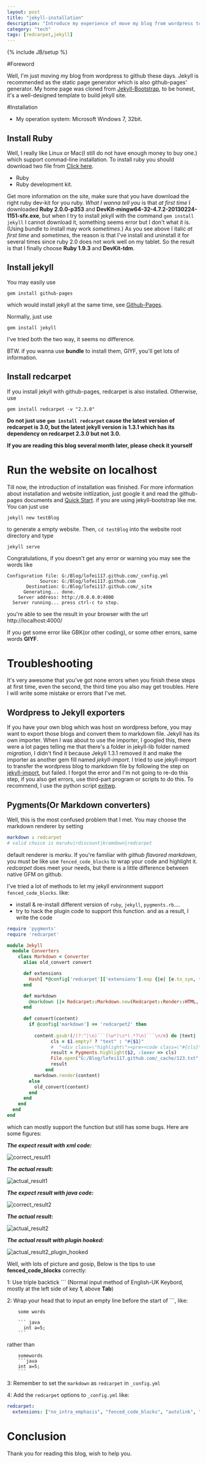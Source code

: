 ```yaml
---
layout: post
title: "jekyll-installation"
description: "Introduce my experience of move my blog from wordpress to github-pages run through jekyll"
category: "tech"
tags: [redcarpet,jekyll]
---
```

{% include JB/setup %}

#Foreword

Well, I'm just moving my blog from wordpress to github these days. Jekyll is recommended as the static page generator which is also github-pages' generator.
My home page was cloned from [Jekyll-Bootstrap](https://github.com/plusjade/jekyll-bootstrap/), to be honest, it's a well-designed template to build jekyll site.

#Installation
* My operation system:
Microsoft Windows 7, 32bit.

## Install Ruby
Well, I really like Linux or Mac(I still do not have enough money to buy one.) which support commad-line installation.
To install ruby you should download two file from [Click here](http://rubyinstaller.org/downloads).

- Ruby 
- Ruby development kit.

Get more information on the site, make sure that you have download the right ruby dev-kit for you ruby.
*What I wanna tell you* is that *at first time* I downloaded **Ruby 2.0.0-p353** and **DevKit-mingw64-32-4.7.2-20130224-1151-sfx.exe**, but when I try to install jekyll with the command ```gem install jekyll```
I cannot download it, something seems error but I don't what it is. (Using bundle to install may work *sometimes*.)
As you see above I italic *at first time* and *sometimes*, the reason is that I've install and uninstall it for several times since ruby 2.0 does not work well on my tablet.
So the result is that I finally choose **Ruby 1.9.3** and **DevKit-tdm**.

## Install jekyll
You may easily use 

```
gem install github-pages
```

which would install jekyll at the same time, see [Github-Pages](https://help.github.com/articles/using-jekyll-with-pages).

Normally, just use 

```
gem install jekyll
```

I've tried both the two way, it seems no difference.

BTW. if you wanna use **bundle** to install them, GIYF, you'll get lots of information.

## Install redcarpet
If you install jekyll with github-pages, redcarpet is also installed. Otherwise, use

```
gem install redcarpet -v "2.3.0"
```

**Do not just use `gem install redcarpet` cause the latest version of redcarpet is 3.0, but the latest jekyll version is 1.3.1 which has its dependency on redcarpet 2.3.0 but not 3.0.**

**If you are reading this blog several month later, please check it yourself**

# Run the website on localhost
Till now, the introduction of installation was finished. For more information about installation and website initlization, just google it and read the github-pages documents and [Quick Start](http://www.jekyllbootstrap.com/usage/jekyll-quick-start.html). if you are using jekyll-bootstrap like me.
You can just use

```
jekyll new testBlog
```

to generate a empty website.
Then, ``cd testBlog`` into the website root directory and type

```
jekyll serve
```

Congratulations, if you doesn't get any error or warning you may see the words like

```
Configuration file: G:/Blog/lofei117.github.com/_config.yml
            Source: G:/Blog/lofei117.github.com
       Destination: G:/Blog/lofei117.github.com/_site
      Generating... done.
    Server address: http://0.0.0.0:4000
  Server running... press ctrl-c to stop.
```

you're able to see the result in your browser with the url http://localhost:4000/

If you get some error like GBK(or other coding), or some other errors, same words **GIYF**.

# Troubleshooting
It's very awesome that you've got none errors when you finish these steps at first time, even the second, the third time you also may get troubles.
Here I will write some mistake or errors that I've met.

## Wordpress to Jekyll exporters
If you have your own blog which was host on wordpress before, you may want to export those blogs and convert them to markdown file. Jekyll has its own importer.
When I was about to use the importer, I googled this, there were a lot pages telling me that there's a folder in jekyll-lib folder named *migration*, I didn't find it because Jekyll 1.3.1 removed it and make the importer as another gem fill named *jekyll-import*.
I tried to use jekyll-import to transfer the wordpress blog to markdown file by following the step on [jekyll-import](http://import.jekyllrb.com/docs/home/), but failed. I forgot the error and I'm not going to re-do this step, if you also get errors, use third-part program or scripts to do this. To recommend, I use the python script [exitwp](https://github.com/thomasf/exitwp).

## Pygments(Or Markdown converters)
Well, this is the most confused problem that I met. 
You may choose the markdown renderer by setting 

```yaml
markdown : redcarpet 
# valid choice is maruku|rdiscount|kramdown|redcarpet
```

default renderer is *marku*. If you're familiar with *github flavored markdown*, you must be like use `fenced_code_blocks` to wrap your code and highlight it. *redcarpet* does meet your needs, but there is a little difference between native GFM on github.

I've tried a lot of methods to let my jekyll environment support `fenced_code_blocks`.
like:
- install & re-install different version of `ruby`, `jekyll`, `pygments.rb`....
- try to hack the plugin code to support this function.
and as a result, I write the code 

```ruby
require 'pygments'
require 'redcarpet'

module Jekyll
  module Converters
    class Markdown < Converter
      alias old_convert convert

      def extensions
        Hash[ *@config['redcarpet']['extensions'].map {|e| [e.to_sym, true] }.flatten ]
      end

      def markdown
        @markdown ||= Redcarpet::Markdown.new(Redcarpet::Render::HTML, extensions)
      end
  
      def convert(content)
        if @config['markdown'] == 'redcarpet2' then        
          
          content.gsub!(/(?:^|\n)```(\w*)\s*(.*?\n)```\n/m) do |text|
                cls = $1.empty? ? "text" : "#{$1}"
                #  "<div class=\"highlight\"><pre><code class=\"#{cls}\">#{$2}</code></pre></div>"                
                result = Pygments.highlight($2, :lexer => cls)   
                File.open("G:/Blog/lofei117.github.com/_cache/123.txt", 'a') {|f| f.print(result) }
                result             
              end          
          markdown.render(content) 
        else
          old_convert(content)     
        end    
      end 
    end
  end
end
```

which can mostly support the function but still has some bugs.
Here are some figures:

***The expect result with xml code:***

![correct_result1][correct_result1]

***The actual result:***

![actual_result1][actual_result1]

***The expect result with java code:***

![correct_result2][correct_result2]

***The actual result:***

![actual_result2][actual_result2]

***The actual result with plugin hooked:***

![actual_result2_plugin_hooked][actual_result2_plugin_hooked]

Well, with lots of picture and gosip, 
Below is the tips to use **fenced_code_blocks** correctly:

1: Use triple backtick \`\`\` (Normal input method of English-UK Keybord, mostly at the left side of key **1**, above **Tab**)

2: Wrap your head that to input an empty line before the start of \`\`\`, like:

```
    some words

    ``` java	
      int a=5;
    ```
```

rather than

```
    somewords
    ```java
    int a=5;
    ```
```

3: Remember to set the `markdown` as `redcarpet` in `_config.yml`

4: Add the `redcarpet` options to `_config.yml` like:

```yaml
redcarpet:
  extensions: ["no_intra_emphasis", "fenced_code_blocks", "autolink", "strikethrough", "superscript"]
```

# Conclusion
Thank you for reading this blog, wish to help you.


[correct_result1]: /assets/images/correct_result1.png "xml correct result"
[actual_result1]: /assets/images/actual_result1.png "xml actual result"
[correct_result2]: /assets/images/correct_result2.png "java correct result"
[actual_result2]: /assets/images/actual_result2.png "java actual result"
[actual_result2_plugin_hooked]: /assets/images/actual_result2_plugin_hooked.png "java plugin hooked result"
